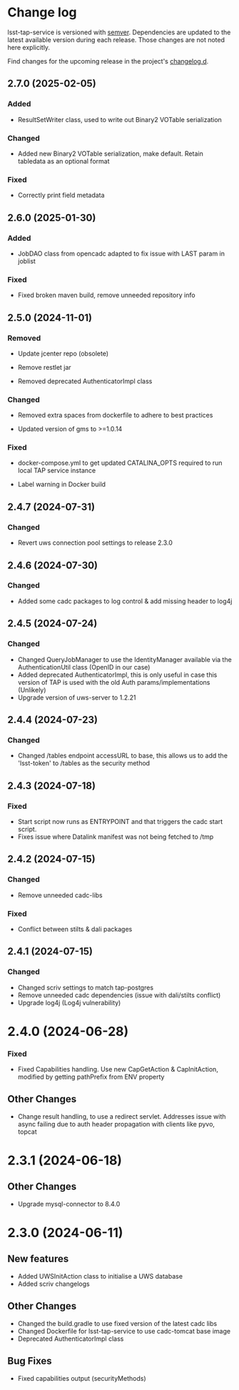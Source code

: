# Change log

lsst-tap-service is versioned with [semver](https://semver.org/). Dependencies are updated to the latest available version during each release. Those changes are not noted here explicitly.

Find changes for the upcoming release in the project's [changelog.d](https://github.com/lsst-sqre/lsst-tap-service/tree/main/changelog.d/).

<!-- scriv-insert-here -->

<a id='changelog-2.7.0'></a>
## 2.7.0 (2025-02-05)

### Added

- ResultSetWriter class, used to write out Binary2 VOTable serialization

### Changed

- Added new Binary2 VOTable serialization, make default. Retain tabledata as an optional format

### Fixed

- Correctly print field metadata

<a id='changelog-2.6.0'></a>
## 2.6.0 (2025-01-30)

### Added

- JobDAO class from opencadc adapted to fix issue with LAST param in joblist

### Fixed

- Fixed broken maven build, remove unneeded repository info

<a id='changelog-2.5.0'></a>
## 2.5.0 (2024-11-01)

### Removed

- Update jcenter repo (obsolete)
- Remove  restlet jar

- Removed deprecated AuthenticatorImpl class

### Changed

- Removed extra spaces from dockerfile to adhere to best practices

- Updated version of gms to >=1.0.14

### Fixed

- docker-compose.yml to get updated CATALINA_OPTS required to run local TAP service instance

- Label warning in Docker build

<a id='changelog-2.4.7'></a>
## 2.4.7 (2024-07-31)

### Changed

- Revert uws connection pool settings to release 2.3.0

<a id='changelog-2.4.6'></a>
## 2.4.6 (2024-07-30)

### Changed

- Added some cadc packages to log control & add missing header to log4j

<a id='changelog-2.4.5'></a>
## 2.4.5 (2024-07-24)

### Changed

- Changed QueryJobManager to use the IdentityManager available via the AuthenticationUtil class (OpenID in our case)
- Added deprecated AuthenticatorImpl, this is only useful in case this version of TAP is used with the old Auth params/implementations (Unlikely)
- Upgrade version of uws-server to 1.2.21

<a id='changelog-2.4.4'></a>
## 2.4.4 (2024-07-23)

### Changed

- Changed /tables endpoint accessURL to base, this allows us to add the 'lsst-token' to /tables as the security method

<a id='changelog-2.4.3'></a>
## 2.4.3 (2024-07-18)

### Fixed

- Start script now runs as ENTRYPOINT and that triggers the cadc start script.
- Fixes issue where Datalink manifest was not being fetched to /tmp

<a id='changelog-2.4.2'></a>
## 2.4.2 (2024-07-15)

### Changed

- Remove unneeded cadc-libs

### Fixed

- Conflict between stilts & dali packages

<a id='changelog-2.4.1'></a>
## 2.4.1 (2024-07-15)

### Changed

- Changed scriv settings to match tap-postgres
- Remove unneeded cadc dependencies (issue with dali/stilts conflict)
- Upgrade log4j (Log4j vulnerability)

<a id='changelog-2.4.0'></a>
# 2.4.0 (2024-06-28)

### Fixed

- Fixed Capabilities handling. Use new CapGetAction & CapInitAction, modified by getting pathPrefix from ENV property

## Other Changes

- Change result handling, to use a redirect servlet. Addresses issue with async failing due to auth header propagation with clients like pyvo, topcat

<a id='changelog-2.3.1'></a>
# 2.3.1 (2024-06-18)

## Other Changes

- Upgrade mysql-connector to 8.4.0

<a id='changelog-2.3.0'></a>
# 2.3.0 (2024-06-11)

## New features

- Added UWSInitAction class to initialise a UWS database
- Added scriv changelogs

## Other Changes

- Changed the build.gradle to use fixed version of the latest cadc libs
- Changed Dockerfile for lsst-tap-service to use cadc-tomcat base image
- Deprecated AuthenticatorImpl class

## Bug Fixes

- Fixed capabilities output (securityMethods)

